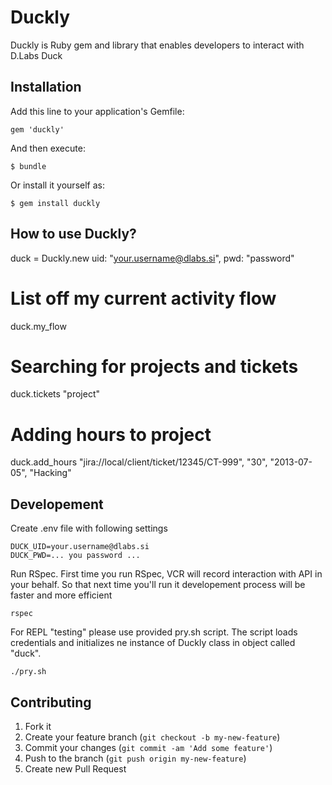 # Duckly

Duckly is Ruby gem and library that enables developers to interact with D.Labs Duck

## Installation

Add this line to your application's Gemfile:

    gem 'duckly'

And then execute:

    $ bundle

Or install it yourself as:

    $ gem install duckly

## How to use Duckly?

  duck = Duckly.new uid: "your.username@dlabs.si", pwd: "password"

  # List off my current activity flow
  duck.my_flow

  # Searching for projects and tickets
  duck.tickets "project"

  # Adding hours to project
  duck.add_hours "jira://local/client/ticket/12345/CT-999", "30", "2013-07-05", "Hacking"

## Developement

Create .env file with following settings

    DUCK_UID=your.username@dlabs.si
    DUCK_PWD=... you password ...

Run RSpec. First time you run RSpec, VCR will record interaction with API in your behalf.
So that next time you'll run it developement process will be faster and more efficient

    rspec

For REPL "testing" please use provided pry.sh script. The script loads credentials and initializes
ne instance of Duckly class in object called "duck".

    ./pry.sh

## Contributing

1. Fork it
2. Create your feature branch (`git checkout -b my-new-feature`)
3. Commit your changes (`git commit -am 'Add some feature'`)
4. Push to the branch (`git push origin my-new-feature`)
5. Create new Pull Request
